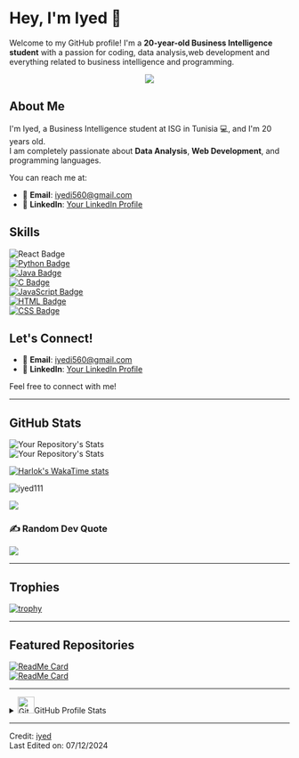 # Hey, I'm Iyed 👋

Welcome to my GitHub profile! I'm a **20-year-old Business Intelligence student** with a passion for coding, data analysis,web development and everything related to business intelligence and programming.

<p align="center">
  <a href="https://github.com/DenverCoder1/readme-typing-svg">
    <img src="https://readme-typing-svg.herokuapp.com?font=Time+New+Roman&color=cyan&size=25&center=true&vCenter=true&width=600&height=100&lines=Hey!+It's+iyed..&hearts;++;Self-taught+Web+Developer,;Data+Analyst,;programming,;business+intelligence+Student,;Love+to+learn+new+stuffs..<3">
  </a>
</p>

## About Me

I'm Iyed, a Business Intelligence student at ISG in Tunisia 💻, and I'm 20 years old.  
I am completely passionate about **Data Analysis**, **Web Development**, and programming languages.

You can reach me at:
- 📧 **Email**: [iyedi560@gmail.com](mailto:iyedi560@gmail.com)
- 💼 **LinkedIn**: [Your LinkedIn Profile](https://www.linkedin.com/in/iyed-ahmed-lm1-80ab80290)

## Skills

![React Badge](https://img.shields.io/badge/-React-61DBFB?style=for-the-badge&labelColor=black&logo=react&logoColor=61DBFB)  
[![Python Badge](https://img.shields.io/badge/-Python-3572A5?style=for-the-badge&logo=python&logoColor=white)](#)  
[![Java Badge](https://img.shields.io/badge/-Java-007396?style=for-the-badge&logo=java&logoColor=white)](#)  
[![C Badge](https://img.shields.io/badge/-C-A8B9CC?style=for-the-badge&logo=c&logoColor=white)](#)  
[![JavaScript Badge](https://img.shields.io/badge/-JavaScript-F0DB4F?style=for-the-badge&logo=javascript&logoColor=F0DB4F)](#)  
[![HTML Badge](https://img.shields.io/badge/-HTML-E34F26?style=for-the-badge&logo=html5&logoColor=white)](#)  
[![CSS Badge](https://img.shields.io/badge/-CSS-1572B6?style=for-the-badge&logo=css3&logoColor=white)](#)

## Let's Connect!

- 📧 **Email**: [iyedi560@gmail.com](mailto:iyedi560@gmail.com)
- 💼 **LinkedIn**: [Your LinkedIn Profile](https://www.linkedin.com/in/iyed-ahmed-lm1-80ab80290)


Feel free to connect with me!

---

## GitHub Stats

![Your Repository's Stats](https://github-readme-stats.vercel.app/api?username=iyed111&show_icons=true&theme=radical)  
![Your Repository's Stats](https://github-readme-stats.vercel.app/api/top-langs/?username=iyed111&show_icons=true&locale=en&layout=compact&langs_count=50&theme=algolia)

[![Harlok's WakaTime stats](https://github-readme-stats.vercel.app/api/wakatime?username=iyed111)](https://github.com/anuraghazra/github-readme-stats)

<p><img align="center" src="https://github-readme-streak-stats.herokuapp.com/?user=iyed111&&theme=algolia" alt="iyed111" /></p>

![](https://github-readme-activity-graph.vercel.app/graph?username=iyed111&theme=react)

### ✍️ Random Dev Quote

![](https://quotes-github-readme.vercel.app/api?type=horizontal&theme=radical)

---

## Trophies

[![trophy](https://github-profile-trophy.vercel.app/?username=iyed111&theme=nord&column=7)](https://github.com/Naderab/github-profile-trophy)

---

## Featured Repositories

[![ReadMe Card](https://github-readme-stats.vercel.app/api/pin/?username=iyed111&repo=PFA-Automatisation_Campagne_Sms-Email-FrontendReact&theme=react)](https://github.com/iyed111/PFA-Automatisation_Campagne_Sms-Email-FrontendReact)  
[![ReadMe Card](https://github-readme-stats.vercel.app/api/pin/?username=iyed111&repo=PFA-Automatisation_Campagne_Sms-Email-BackendExpress&theme=react)](https://github.com/iyed111/PFA-Automatisation_Campagne_Sms-Email-BackendExpress)

---

<details> 
  <summary>  <img src="https://user-images.githubusercontent.com/73097560/115834477-dbab4500-a447-11eb-908a-139a6edaec5c.gif" width="30px" alt="Git"/>GitHub Profile Stats </summary>
  <div>
    <samp>
      <br/>
      <p align="center">
        <a href="https://github.com/iyed111/">
          <img width="45%" src="https://github-profile-summary-cards.vercel.app/api/cards/repos-per-language?username=iyed111&theme=gruvbox&layout=compact&hide_border=true" alt="1999AZZAR :: Top Langs by repo" />
          <img width="45%" src="https://github-profile-summary-cards.vercel.app/api/cards/most-commit-language?username=iyed111&theme=gruvbox&layout=compact&hide_border=true" alt="1999AZZAR :: Top Langs by commit" />
        </a>
      </p>
      <br>
    </samp>
  </div>
</details>

---

Credit: [iyed](https://github.com/iyed111)  
Last Edited on: 07/12/2024
